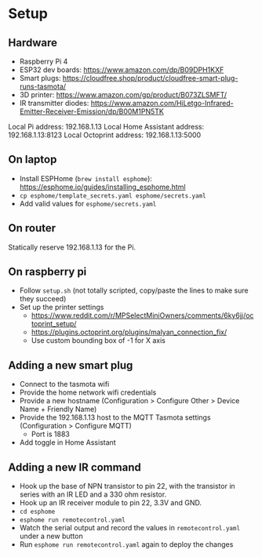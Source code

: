 # Setup

## Hardware

- Raspberry Pi 4
- ESP32 dev boards: https://www.amazon.com/dp/B09DPH1KXF
- Smart plugs: https://cloudfree.shop/product/cloudfree-smart-plug-runs-tasmota/
- 3D printer: https://www.amazon.com/gp/product/B073ZLSMFT/
- IR transmitter diodes: https://www.amazon.com/HiLetgo-Infrared-Emitter-Receiver-Emission/dp/B00M1PN5TK

Local Pi address: 192.168.1.13
Local Home Assistant address: 192.168.1.13:8123
Local Octoprint address: 192.168.1.13:5000

## On laptop

- Install ESPHome (`brew install esphome`): https://esphome.io/guides/installing_esphome.html
- `cp esphome/template_secrets.yaml esphome/secrets.yaml`
- Add valid values for `esphome/secrets.yaml`

## On router

Statically reserve 192.168.1.13 for the Pi.

## On raspberry pi

- Follow `setup.sh` (not totally scripted, copy/paste the lines to make sure they succeed)
- Set up the printer settings
  - https://www.reddit.com/r/MPSelectMiniOwners/comments/6ky6jj/octoprint_setup/
  - https://plugins.octoprint.org/plugins/malyan_connection_fix/
  - Use custom bounding box of -1 for X axis

## Adding a new smart plug

- Connect to the tasmota wifi
- Provide the home network wifi credentials
- Provide a new hostname (Configuration > Configure Other > Device Name + Friendly Name)
- Provide the 192.168.1.13 host to the MQTT Tasmota settings (Configuration > Configure MQTT)
  - Port is 1883
- Add toggle in Home Assistant

## Adding a new IR command

- Hook up the base of NPN transistor to pin 22, with the transistor in series with an IR LED and a 330 ohm resistor.
- Hook up an IR receiver module to pin 22, 3.3V and GND.
- `cd esphome`
- `esphome run remotecontrol.yaml`
- Watch the serial output and record the values in `remotecontrol.yaml` under a new button
- Run `esphome run remotecontrol.yaml` again to deploy the changes

